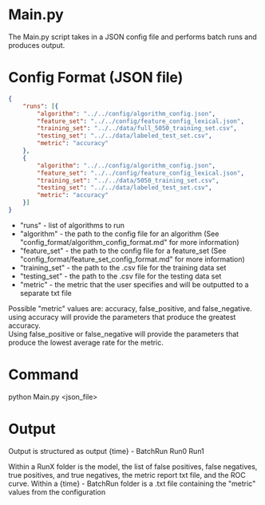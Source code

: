 # Main.py

The Main.py script takes in a JSON config file and performs batch runs and produces output.

# Config Format (JSON file)
```json
{ 
	"runs": [{
		"algorithm": "../../config/algorithm_config.json",
		"feature_set": "../../config/feature_config_lexical.json",
		"training_set": "../../data/full_5050_training_set.csv",
		"testing_set": "../../data/labeled_test_set.csv",
		"metric": "accuracy"
	},
	{
		"algorithm": "../../config/algorithm_config.json",
		"feature_set": "../../config/feature_config_lexical.json",
		"training_set": "../../data/5050_training_set.csv",
		"testing_set": "../../data/labeled_test_set.csv",
		"metric": "accuracy"
	}]	
}
```
* "runs" - list of algorithms to run
* "algorithm" - the path to the config file for an algorithm (See "config_format/algorithm_config_format.md" for more information)
* "feature_set" - the path to the config file for a feature_set (See "config_format/feature_set_config_format.md" for more information)
* "training_set" - the path to the .csv file for the training data set
* "testing_set" - the path to the .csv file for the testing data set
* "metric"	- the metric that the user specifies and will be outputted to a separate txt file

Possible "metric" values are: accuracy, false_positive, and false_negative.  
using accuracy will provide the parameters that produce the greatest accuracy.  
Using false_positive or false_negative will provide the parameters that produce the lowest average rate for the metric.  

# Command

python Main.py <json_file>

# Output

Output is structured as 
output
	{time} - BatchRun
		Run0
		Run1
		
Within a RunX folder is the model, the list of false positives, false negatives, true positives, and true negatives, the metric report txt file, and the ROC curve.
Within a {time} - BatchRun folder is a .txt file containing the "metric" values from the configuration
